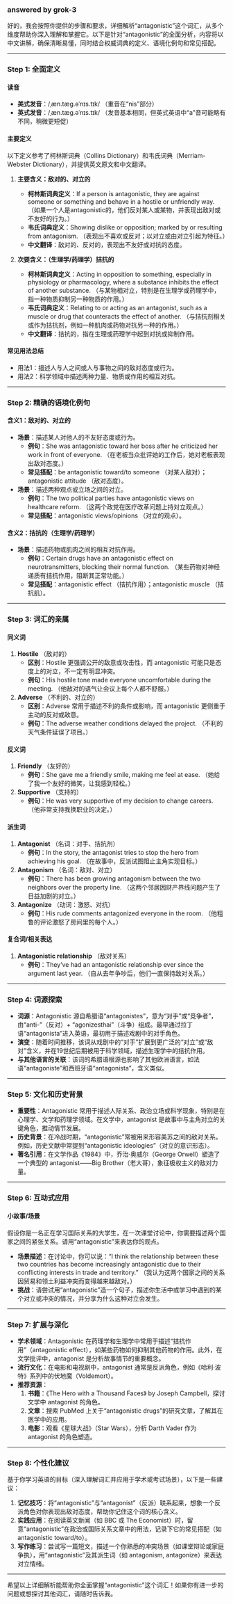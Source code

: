 ### answered by grok-3
好的，我会按照你提供的步骤和要求，详细解析“antagonistic”这个词汇，从多个维度帮助你深入理解和掌握它。以下是针对“antagonistic”的全面分析，内容将以中文讲解，确保清晰易懂，同时结合权威词典的定义、语境化例句和常见搭配。

---

### Step 1: 全面定义
#### 读音
- **美式发音**：/ˌæn.tæɡ.əˈnɪs.tɪk/ （重音在“nis”部分）
- **英式发音**：/ˌæn.tæɡ.əˈnɪs.tɪk/ （发音基本相同，但英式英语中“a”音可能略有不同，稍微更短促）

#### 主要定义
以下定义参考了柯林斯词典（Collins Dictionary）和韦氏词典（Merriam-Webster Dictionary），并提供英文原文和中文翻译。

1. **主要含义：敌对的、对立的**
   - **柯林斯词典定义**：If a person is antagonistic, they are against someone or something and behave in a hostile or unfriendly way. （如果一个人是antagonistic的，他们反对某人或某物，并表现出敌对或不友好的行为。）
   - **韦氏词典定义**：Showing dislike or opposition; marked by or resulting from antagonism. （表现出不喜欢或反对；以对立或由对立引起为特征。）
   - **中文翻译**：敌对的、反对的，表现出不友好或对抗的态度。

2. **次要含义：（生理学/药理学）拮抗的**
   - **柯林斯词典定义**：Acting in opposition to something, especially in physiology or pharmacology, where a substance inhibits the effect of another substance. （与某物相对立，特别是在生理学或药理学中，指一种物质抑制另一种物质的作用。）
   - **韦氏词典定义**：Relating to or acting as an antagonist, such as a muscle or drug that counteracts the effect of another. （与拮抗剂相关或作为拮抗剂，例如一种肌肉或药物对抗另一种的作用。）
   - **中文翻译**：拮抗的，指在生理或药理学中起到对抗或抑制作用。

#### 常见用法总结
- 用法1：描述人与人之间或人与事物之间的敌对态度或行为。
- 用法2：科学领域中描述两种力量、物质或作用的相互对抗。

---

### Step 2: 精确的语境化例句
#### 含义1：敌对的、对立的
- **场景**：描述某人对他人的不友好态度或行为。
  - **例句**：She was antagonistic toward her boss after he criticized her work in front of everyone. （在老板当众批评她的工作后，她对老板表现出敌对态度。）
  - **常见搭配**：be antagonistic toward/to someone （对某人敌对）；antagonistic attitude （敌对态度）。
- **场景**：描述两种观点或立场之间的对立。
  - **例句**：The two political parties have antagonistic views on healthcare reform. （这两个政党在医疗改革问题上持对立观点。）
  - **常见搭配**：antagonistic views/opinions （对立的观点）。

#### 含义2：拮抗的（生理学/药理学）
- **场景**：描述药物或肌肉之间的相互对抗作用。
  - **例句**：Certain drugs have an antagonistic effect on neurotransmitters, blocking their normal function. （某些药物对神经递质有拮抗作用，阻断其正常功能。）
  - **常见搭配**：antagonistic effect （拮抗作用）；antagonistic muscle （拮抗肌）。

---

### Step 3: 词汇的亲属
#### 同义词
1. **Hostile** （敌对的）
   - **区别**：Hostile 更强调公开的敌意或攻击性，而 antagonistic 可能只是态度上的对立，不一定有明显冲突。
   - **例句**：His hostile tone made everyone uncomfortable during the meeting. （他敌对的语气让会议上每个人都不舒服。）
2. **Adverse** （不利的、对立的）
   - **区别**：Adverse 常用于描述不利的条件或影响，而 antagonistic 更侧重于主动的反对或敌意。
   - **例句**：The adverse weather conditions delayed the project. （不利的天气条件延误了项目。）

#### 反义词
1. **Friendly** （友好的）
   - **例句**：She gave me a friendly smile, making me feel at ease. （她给了我一个友好的微笑，让我感到轻松。）
2. **Supportive** （支持的）
   - **例句**：He was very supportive of my decision to change careers. （他非常支持我换职业的决定。）

#### 派生词
1. **Antagonist** （名词：对手、拮抗剂）
   - **例句**：In the story, the antagonist tries to stop the hero from achieving his goal. （在故事中，反派试图阻止主角实现目标。）
2. **Antagonism** （名词：敌对、对立）
   - **例句**：There has been growing antagonism between the two neighbors over the property line. （这两个邻居因财产界线问题产生了日益加剧的对立。）
3. **Antagonize** （动词：激怒、对抗）
   - **例句**：His rude comments antagonized everyone in the room. （他粗鲁的评论激怒了房间里的每个人。）

#### 复合词/相关表达
1. **Antagonistic relationship** （敌对关系）
   - **例句**：They’ve had an antagonistic relationship ever since the argument last year. （自从去年争吵后，他们一直保持敌对关系。）

---

### Step 4: 词源探索
- **词源**：Antagonistic 源自希腊语“antagonistes”，意为“对手”或“竞争者”，由“anti-”（反对）+ “agonizesthai”（斗争）组成。最早通过拉丁语“antagonista”进入英语，最初用于描述戏剧中的对手角色。
- **演变**：随着时间推移，该词从戏剧中的“对手”扩展到更广泛的“对立”或“敌对”含义，并在19世纪后期被用于科学领域，描述生理学中的拮抗作用。
- **与其他语言的关联**：该词的希腊语根源也影响了其他欧洲语言，如法语“antagoniste”和西班牙语“antagonista”，含义类似。

---

### Step 5: 文化和历史背景
- **重要性**：Antagonistic 常用于描述人际关系、政治立场或科学现象，特别是在心理学、文学和药理学领域。在文学中，antagonist 是故事中与主角对立的关键角色，推动情节发展。
- **历史背景**：在冷战时期，“antagonistic”常被用来形容美苏之间的敌对关系。例如，历史文献中常提到“antagonistic ideologies”（对立的意识形态）。
- **著名引用**：在文学作品《1984》中，乔治·奥威尔（George Orwell）塑造了一个典型的 antagonist——Big Brother（老大哥），象征极权主义的敌对力量。

---

### Step 6: 互动式应用
#### 小故事/场景
假设你是一名正在学习国际关系的大学生，在一次课堂讨论中，你需要描述两个国家之间的紧张关系。请用“antagonistic”来表达你的观点。
- **场景描述**：在讨论中，你可以说：“I think the relationship between these two countries has become increasingly antagonistic due to their conflicting interests in trade and territory.” （我认为这两个国家之间的关系因贸易和领土利益冲突而变得越来越敌对。）
- **挑战**：请尝试用“antagonistic”造一个句子，描述你生活中或学习中遇到的某个对立或冲突的情况，并分享为什么这种对立会发生。

---

### Step 7: 扩展与深化
- **学术领域**：Antagonistic 在药理学和生理学中常用于描述“拮抗作用”（antagonistic effect），如某些药物如何抑制其他药物的作用。此外，在文学批评中，antagonist 是分析故事情节的重要概念。
- **流行文化**：在电影和电视剧中，antagonist 通常是反派角色，例如《哈利·波特》系列中的伏地魔（Voldemort）。
- **推荐资源**：
  1. **书籍**：《The Hero with a Thousand Faces》 by Joseph Campbell，探讨文学中 antagonist 的角色。
  2. **文章**：搜索 PubMed 上关于“antagonistic drugs”的研究文章，了解其在医学中的应用。
  3. **电影**：观看《星球大战》（Star Wars），分析 Darth Vader 作为 antagonist 的角色塑造。

---

### Step 8: 个性化建议
基于你学习英语的目标（深入理解词汇并应用于学术或考试场景），以下是一些建议：
1. **记忆技巧**：将“antagonistic”与“antagonist”（反派）联系起来，想象一个反派角色对你表现出敌对态度，帮助你记住这个词的核心含义。
2. **实践应用**：在阅读英文新闻（如 BBC 或 The Economist）时，留意“antagonistic”在政治或国际关系文章中的用法，记录下它的常见搭配（如 antagonistic toward/to）。
3. **写作练习**：尝试写一篇短文，描述一个你熟悉的冲突场景（如课堂辩论或家庭争执），用“antagonistic”及其派生词（如 antagonism, antagonize）来表达对立情绪。

---

希望以上详细解析能帮助你全面掌握“antagonistic”这个词汇！如果你有进一步的问题或想探讨其他词汇，请随时告诉我。